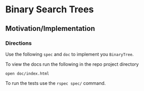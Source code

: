 # Binary Search Trees
## Motivation/Implementation


### Directions

Use the following `spec` and `doc` to implement you `BinaryTree`.

To view the docs run the following in the repo project directory

```
open doc/index.html
```

To run the tests use the `rspec spec/` command.

